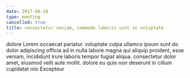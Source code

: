 ```yaml
---
date: 2017-06-18
type: meeting
cancelled: true
title: consectetur veniam, commodo laboris sint in voluptate
---
```

dolore Lorem occaecat pariatur. voluptate culpa ullamco ipsum sunt do dolor adipiscing officia ad in nulla labore magna qui aliquip proident, esse veniam, incididunt irure laboris tempor fugiat aliqua. consectetur dolor amet, eiusmod velit aute mollit. dolore eu quis non deserunt in cillum cupidatat nisi Excepteur
